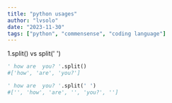 ```yaml
---
title: "python usages"
author: "lvsolo"
date: "2023-11-30"
tags: ["python", "commensense", "coding language"]
---
```


1.split() vs split(' ')

```python
' how are  you? '.split()
#['how', 'are', 'you?']

' how are  you? '.split(' ')
#['', 'how', 'are', '', 'you?', '']
```
